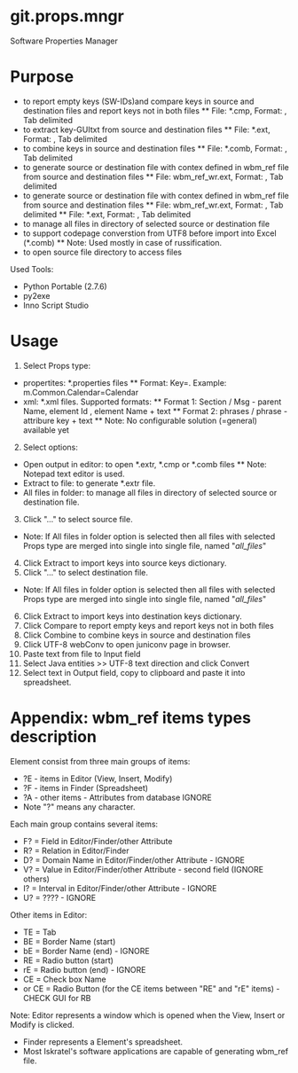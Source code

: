 git.props.mngr
==============

Software Properties Manager

# Purpose
* to report empty keys (SW-IDs)and compare keys in source and destination files and report keys not in both files
** File: *.cmp, Format: <SW-ID> <SRC-GUI-TXT>, Tab delimited
* to extract key-GUItxt from source and destination files
** File: *.ext, Format: <SW-ID> <SRC-GUI-TXT>, Tab delimited
* to combine keys in source and destination files
** File: *.comb, Format: <Src Dir> <File> <Ratio> <SW ID> <English> <Russian>, Tab delimited
* to generate source or destination file with contex defined in wbm_ref file from source and destination files
** File: wbm_ref_wr.ext, Format: <Src Dir> <File> <Ratio> <SW ID> <English> <Russian>, Tab delimited
* to generate source or destination file with contex defined in wbm_ref file from source and destination files
** File: wbm_ref_wr.ext, Format: <Src Dir> <File> <Ratio> <SW ID> <English> <Russian>, Tab delimited
** File: *.ext, Format: <SW-ID> <SRC-GUI-TXT> <TypesSum>, Tab delimited
* to manage all files in directory of selected source or destination file
* to support codepage converstion from UTF8 before import into Excel (*.comb)
** Note: Used mostly in case of russification.
* to open source file directory to access files

Used Tools:
* Python Portable (2.7.6)
* py2exe
* Inno Script Studio

# Usage
1. Select Props type:
* propertites: *.properties files
** Format: Key=<GUI string>. Example: m.Common.Calendar=Calendar
* xml: *.xml files. Supported formats:
** Format 1: Section / Msg - parent Name, element Id , element Name + text
** Format 2: phrases / phrase - attribure key + text
** Note: No configurable solution (=general) available yet
2. Select options:
* Open output in editor: to open *.extr, *.cmp or *.comb files
** Note: Notepad text editor is used.
* Extract to file: to generate *.extr file.
* All files in folder: to manage all files in directory of selected source or destination file.
3. Click "..." to select source file.
* Note: If All files in folder option is selected then all files with selected Props type
  are merged into single into single file, named "_all_files_"<Directory Name>
4. Click Extract to import keys into source keys dictionary.
5. Click "..." to select destination file.
* Note: If All files in folder option is selected then all files with selected Props type
  are merged into single into single file, named "_all_files_"<Directory Name>
6. Click Extract to import keys into destination keys dictionary.
7. Click Compare to report empty keys and report keys not in both files
8. Click Combine to combine keys in source and destination files
9. Click UTF-8 webConv to open juniconv page in browser.
10. Paste text from file to Input field
11. Select Java entities >> UTF-8 text direction and click Convert
12. Select text in Output field, copy to clipboard and paste it into spreadsheet.

# Appendix: wbm_ref items types description

Element consist from three main groups of items:
* ?E - 	items in Editor (View, Insert, Modify)
* ?F - 	items in Finder (Spreadsheet)
* ?A - 	other items - Attributes from database IGNORE
* Note	"?" means any character.

Each main group contains several items:
* F? = 	Field in Editor/Finder/other Attribute
* R? = 	Relation in Editor/Finder
* D? = 	Domain Name in Editor/Finder/other Attribute - IGNORE
* V? = 	Value in Editor/Finder/other Attribute - second field (IGNORE others)
* I? = 	Interval in Editor/Finder/other Attribute - IGNORE
* U? =    ???? - IGNORE

Other items in Editor:
* TE = 	Tab
* BE = 	Border Name (start)
* bE = 	Border Name (end) - IGNORE
* RE = 	Radio button (start)
* rE = 	Radio button (end) - IGNORE
* CE = 	Check box Name
* or CE = 	Radio Button (for the CE items between "RE" and "rE" items) - CHECK GUI for RB

Note: Editor represents a window which is opened when the View, Insert or Modify is clicked.
* Finder represents a Element's spreadsheet.
* Most Iskratel's software applications are capable of generating wbm_ref file.